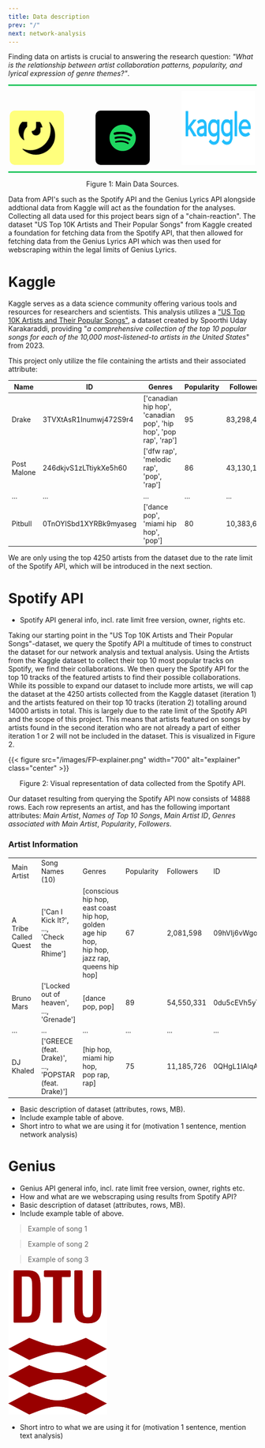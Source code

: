 ```yaml
---
title: Data description
prev: "/"
next: network-analysis
---
```


Finding data on artists is crucial to answering the research question: *"What is the relationship between artist collaboration patterns, popularity, and lyrical expression of genre themes?"*. 

<div style="text-align: center;">
    <div style="border-top: 3px solid #22c55e; margin-bottom: 10px;"></div>
    <a href="https://docs.genius.com" style="margin-right: 60px; display: inline-block;"><img src="/images/genius-logo.webp" alt="Genius Lyrics" width="110" height="110" style="border-radius: 10px;"></a>
    <a href="https://developer.spotify.com/documentation/web-api" style="margin-right: 60px; display: inline-block;"><img src="/images/spotify-logo.png" alt="Spotify" width="110" height="110" style="border-radius: 10px;"></a>
    <a href="https://www.kaggle.com/datasets/spoorthiuk/us-top-10k-artists-and-their-popular-songs" style="display: inline-block;"><img src="/images/kaggle-logo.webp" alt="Kaggle" width="150" height="150"></a>
    <div style="border-bottom: 3px solid #22c55e; margin-top: 10px;"></div>
</div>
<p style="text-align: center;">Figure 1: Main Data Sources.</p>

Data from API's such as the Spotify API and the Genius Lyrics API alongside addtional data from Kaggle will act as the foundation for the analyses. Collecting all data used for this project bears sign of a "chain-reaction". The dataset "US Top 10K Artists and Their Popular Songs" from Kaggle created a foundation for fetching data from the Spotify API, that then allowed for fetching data from the Genius Lyrics API which was then used for webscraping within the legal limits of Genius Lyrics.  

# Kaggle 
Kaggle serves as a data science community offering various tools and resources for researchers and scientists. This analysis utilizes a ["US Top 10K Artists and Their Popular Songs"](https://www.kaggle.com/datasets/spoorthiuk/us-top-10k-artists-and-their-popular-songs), a dataset created by Spoorthi Uday Karakaraddi, providing "*a comprehensive collection of the top 10 popular songs for each of the 10,000 most-listened-to artists in the United States*" from 2023.

This project only utilize the file containing the artists and their associated attribute:

| Name          | ID                    | Genres                                            | Popularity | Followers |
|---------------|-----------------------|---------------------------------------------------|------------|-----------|
| Drake         | 3TVXtAsR1Inumwj472S9r4 | ['canadian hip hop', 'canadian pop', 'hip hop', 'pop rap', 'rap'] | 95         | 83,298,497|
| Post Malone   | 246dkjvS1zLTtiykXe5h60 | ['dfw rap', 'melodic rap', 'pop', 'rap']          | 86         | 43,130,108|
| ...           | ...                   | ...                                               | ...        | ...       |
| Pitbull       | 0TnOYISbd1XYRBk9myaseg | ['dance pop', 'miami hip hop', 'pop']             | 80         | 10,383,655|

We are only using the top 4250 artists from the dataset due to the rate limit of the Spotify API, which will be introduced in the next section.

# Spotify API
- Spotify API general info, incl. rate limit free version, owner, rights etc.

Taking our starting point in the "US Top 10K Artists and Their Popular Songs"-dataset, we query the Spotify API a multitude of times to construct the dataset for our network analysis and textual analysis. Using the Artists from the Kaggle dataset to collect their top 10 most popular tracks on Spotify, we find their collaborations. We then query the Spotify API for the top 10 tracks of the featured artists to find their possible collaborations. While its possible to expand our dataset to include more artists, we will cap the dataset at the 4250 artists collected from the Kaggle dataset (iteration 1) and the artists featured on their top 10 tracks (iteration 2) totalling around 14000 artists in total. This is largely due to the rate limit of the Spotify API and the scope of this project. This means that artists featured on songs by artists found in the second iteration who are not already a part of either iteration 1 or 2 will not be included in the dataset. This is visualized in Figure 2.

{{< figure src="/images/FP-explainer.png" width="700" alt="explainer" class="center" >}}
<p style="text-align: center;">Figure 2: Visual representation of data collected from the Spotify API.</p>

Our dataset resulting from querying the Spotify API now consists of 14888 rows. Each row represents an artist, and has the following important attributes: *Main Artist*, *Names of Top 10 Songs*, *Main Artist ID*, *Genres associated with Main Artist*, *Popularity*, *Followers*. 

### Artist Information

<table>
  <tr>
    <td style="padding-right: 10px;">Main Artist</td>
    <td style="padding-right: 10px;">Song Names (10)</td>
    <td style="padding-right: 10px;">Genres</td>
    <td style="padding-right: 10px;">Popularity</td>
    <td style="padding-right: 10px;">Followers</td>
    <td>ID</td>
  </tr>
  <tr>
    <td>A Tribe Called Quest</td>
    <td>['Can I Kick It?', <br>..., <br>'Check the Rhime']</td>
    <td>[conscious hip hop,<br>east coast hip hop,<br>golden age hip hop,<br>hip hop,<br>jazz rap,<br>queens hip hop]</td>
    <td>67</td>
    <td>2,081,598</td>
    <td>09hVIj6vWgoCDtT03h8ZCa</td>
  </tr>
  <tr>
    <td>Bruno Mars</td>
    <td>['Locked out of heaven', <br>..., <br>'Grenade']</td>
    <td>[dance pop, pop]</td>
    <td>89</td>
    <td>54,550,331</td>
    <td>0du5cEVh5yTK9QJze8zA0C</td>
  </tr>
  <tr>
    <td>...</td>
    <td>...</td>
    <td>...</td>
    <td>...</td>
    <td>...</td>
    <td>...</td>
  </tr>
  <tr>
    <td>DJ Khaled</td>
    <td>['GREECE (feat. Drake)', <br>..., <br>'POPSTAR (feat. Drake)']</td>
    <td>[hip hop, <br>miami hip hop, <br>pop rap, rap]</td>
    <td>75</td>
    <td>11,185,726</td>
    <td>0QHgL1lAIqAw0HtD7YldmP</td>
  </tr>
</table>


- Basic description of dataset (attributes, rows, MB).
- Include example table of above.
- Short intro to what we are using it for (motivation 1 sentence, mention network analysis) 


# Genius 
- Genius API general info, incl. rate limit free version, owner, rights etc.
- How and what are we webscraping using results from Spotify API? 
- Basic description of dataset (attributes, rows, MB).
- Include example table of above.

> Example of song 1

> Example of song 2

> Example of song 3

<img src="/images/dtu-logo.png" width="200" />

- Short intro to what we are using it for (motivation 1 sentence, mention text analysis)
